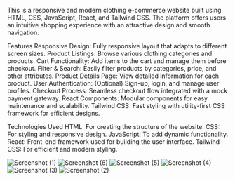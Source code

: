 This is a responsive and modern clothing e-commerce website built using HTML, CSS, JavaScript, React, and Tailwind CSS. The platform offers users an intuitive shopping experience with an attractive design and smooth navigation.

Features
Responsive Design: Fully responsive layout that adapts to different screen sizes.
Product Listings: Browse various clothing categories and products.
Cart Functionality: Add items to the cart and manage them before checkout.
Filter & Search: Easily filter products by categories, price, and other attributes.
Product Details Page: View detailed information for each product.
User Authentication: (Optional) Sign-up, login, and manage user profiles.
Checkout Process: Seamless checkout flow integrated with a mock payment gateway.
React Components: Modular components for easy maintenance and scalability.
Tailwind CSS: Fast styling with utility-first CSS framework for efficient designs.


Technologies Used
HTML: For creating the structure of the website.
CSS: For styling and responsive design.
JavaScript: To add dynamic functionality.
React: Front-end framework used for building the user interface.
Tailwind CSS: For efficient and modern styling.

![Screenshot (1)](https://github.com/user-attachments/assets/028dd69f-cab7-464d-a32b-2278eeaf040f)
![Screenshot (6)](https://github.com/user-attachments/assets/17cc2a58-5564-443e-98a6-17a1c8702773)
![Screenshot (5)](https://github.com/user-attachments/assets/5c102568-0b7e-4f7c-9fa7-d1dfd05e7556)
![Screenshot (4)](https://github.com/user-attachments/assets/079c11f5-72fd-4636-88e9-3e750563b48e)
![Screenshot (3)](https://github.com/user-attachments/assets/6007f3db-956a-4389-8bbf-0a5d4ff415c0)
![Screenshot (2)](https://github.com/user-attachments/assets/900b64eb-498f-43b7-a3e2-e9e38b2c4b59)

